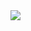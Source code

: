 <div style="align-items: center">
<img src="https://github.com/Thalisu/Projetos-kenzie/assets/137633813/40c0424b-6183-4292-9ad5-f5f1f4be922c"/>
</div>
